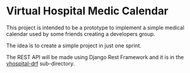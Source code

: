 # Virtual Hospital Medic Calendar

This project is intended to be a prototype to implement a simple medical calendar used by some friends creating a developers group.

The idea is to create a simple project in just one sprint.

The REST API will be made using Django Rest Framework and it is in the [vhospital-drf](vhospital-drf) sub-directory.
